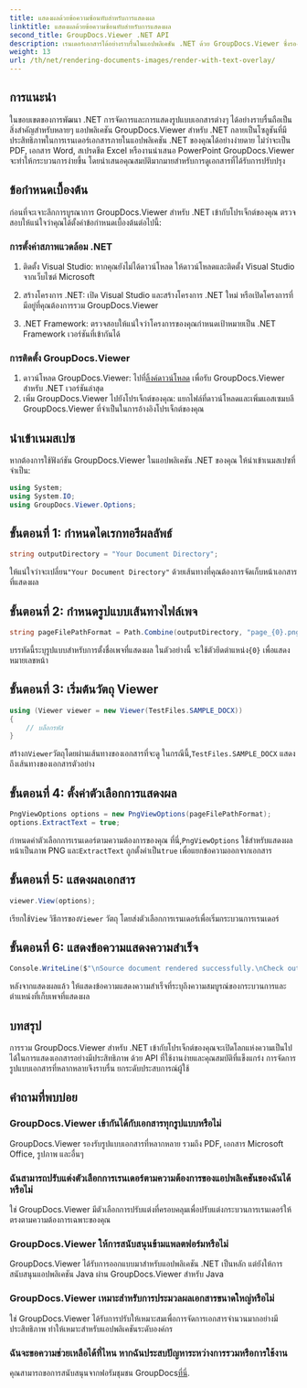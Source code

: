 ```yaml
---
title: แสดงผลด้วยข้อความซ้อนทับสำหรับการแสดงผล
linktitle: แสดงผลด้วยข้อความซ้อนทับสำหรับการแสดงผล
second_title: GroupDocs.Viewer .NET API
description: เรนเดอร์เอกสารได้อย่างราบรื่นในแอปพลิเคชัน .NET ด้วย GroupDocs.Viewer ซึ่งรองรับรูปแบบต่างๆ เพื่อประสบการณ์ผู้ใช้ที่ดียิ่งขึ้น
weight: 13
url: /th/net/rendering-documents-images/render-with-text-overlay/
---
```

## การแนะนำ
ในขอบเขตของการพัฒนา .NET การจัดการและการแสดงรูปแบบเอกสารต่างๆ ได้อย่างราบรื่นถือเป็นสิ่งสำคัญสำหรับหลายๆ แอปพลิเคชัน GroupDocs.Viewer สำหรับ .NET กลายเป็นโซลูชันที่มีประสิทธิภาพในการเรนเดอร์เอกสารภายในแอปพลิเคชัน .NET ของคุณได้อย่างง่ายดาย ไม่ว่าจะเป็น PDF, เอกสาร Word, สเปรดชีต Excel หรืองานนำเสนอ PowerPoint GroupDocs.Viewer จะทำให้กระบวนการง่ายขึ้น โดยนำเสนอคุณสมบัติมากมายสำหรับการดูเอกสารที่ได้รับการปรับปรุง
## ข้อกำหนดเบื้องต้น
ก่อนที่จะเจาะลึกการบูรณาการ GroupDocs.Viewer สำหรับ .NET เข้ากับโปรเจ็กต์ของคุณ ตรวจสอบให้แน่ใจว่าคุณได้ตั้งค่าข้อกำหนดเบื้องต้นต่อไปนี้:
### การตั้งค่าสภาพแวดล้อม .NET
1. ติดตั้ง Visual Studio: หากคุณยังไม่ได้ดาวน์โหลด ให้ดาวน์โหลดและติดตั้ง Visual Studio จากเว็บไซต์ Microsoft
   
2. สร้างโครงการ .NET: เปิด Visual Studio และสร้างโครงการ .NET ใหม่ หรือเปิดโครงการที่มีอยู่ที่คุณต้องการรวม GroupDocs.Viewer
3. .NET Framework: ตรวจสอบให้แน่ใจว่าโครงการของคุณกำหนดเป้าหมายเป็น .NET Framework เวอร์ชันที่เข้ากันได้
### การติดตั้ง GroupDocs.Viewer
1.  ดาวน์โหลด GroupDocs.Viewer: ไปที่[ลิ้งค์ดาวน์โหลด](https://releases.groupdocs.com/viewer/net/) เพื่อรับ GroupDocs.Viewer สำหรับ .NET เวอร์ชันล่าสุด
2. เพิ่ม GroupDocs.Viewer ไปยังโปรเจ็กต์ของคุณ: แยกไฟล์ที่ดาวน์โหลดและเพิ่มแอสเซมบลี GroupDocs.Viewer ที่จำเป็นในการอ้างอิงโปรเจ็กต์ของคุณ

## นำเข้าเนมสเปซ
หากต้องการใช้ฟังก์ชัน GroupDocs.Viewer ในแอปพลิเคชัน .NET ของคุณ ให้นำเข้าเนมสเปซที่จำเป็น:
```csharp
using System;
using System.IO;
using GroupDocs.Viewer.Options;
```

## ขั้นตอนที่ 1: กำหนดไดเรกทอรีผลลัพธ์
```csharp
string outputDirectory = "Your Document Directory";
```
 ให้แน่ใจว่าจะเปลี่ยน`"Your Document Directory"` ด้วยเส้นทางที่คุณต้องการจัดเก็บหน้าเอกสารที่แสดงผล
## ขั้นตอนที่ 2: กำหนดรูปแบบเส้นทางไฟล์เพจ
```csharp
string pageFilePathFormat = Path.Combine(outputDirectory, "page_{0}.png");
```
 บรรทัดนี้ระบุรูปแบบสำหรับการตั้งชื่อเพจที่แสดงผล ในตัวอย่างนี้ จะใช้ตัวยึดตำแหน่ง`{0}` เพื่อแสดงหมายเลขหน้า
## ขั้นตอนที่ 3: เริ่มต้นวัตถุ Viewer
```csharp
using (Viewer viewer = new Viewer(TestFiles.SAMPLE_DOCX))
{
    // บล็อกรหัส
}
```
 สร้างก`Viewer`วัตถุโดยผ่านเส้นทางของเอกสารที่จะดู ในกรณีนี้,`TestFiles.SAMPLE_DOCX` แสดงถึงเส้นทางของเอกสารตัวอย่าง
## ขั้นตอนที่ 4: ตั้งค่าตัวเลือกการแสดงผล
```csharp
PngViewOptions options = new PngViewOptions(pageFilePathFormat);
options.ExtractText = true;
```
 กำหนดค่าตัวเลือกการเรนเดอร์ตามความต้องการของคุณ ที่นี่,`PngViewOptions` ใช้สำหรับแสดงผลหน้าเป็นภาพ PNG และ`ExtractText` ถูกตั้งค่าเป็น`true` เพื่อแยกข้อความออกจากเอกสาร
## ขั้นตอนที่ 5: แสดงผลเอกสาร
```csharp
viewer.View(options);
```
 เรียกใช้`View` วิธีการของ`Viewer` วัตถุ โดยส่งตัวเลือกการเรนเดอร์เพื่อเริ่มกระบวนการเรนเดอร์
## ขั้นตอนที่ 6: แสดงข้อความแสดงความสำเร็จ
```csharp
Console.WriteLine($"\nSource document rendered successfully.\nCheck output in {outputDirectory}.");
```
หลังจากแสดงผลแล้ว ให้แสดงข้อความแสดงความสำเร็จที่ระบุถึงความสมบูรณ์ของกระบวนการและตำแหน่งที่เก็บเพจที่แสดงผล

## บทสรุป
การรวม GroupDocs.Viewer สำหรับ .NET เข้ากับโปรเจ็กต์ของคุณจะเปิดโลกแห่งความเป็นไปได้ในการแสดงเอกสารอย่างมีประสิทธิภาพ ด้วย API ที่ใช้งานง่ายและคุณสมบัติที่แข็งแกร่ง การจัดการรูปแบบเอกสารที่หลากหลายจึงราบรื่น ยกระดับประสบการณ์ผู้ใช้
## คำถามที่พบบ่อย
### GroupDocs.Viewer เข้ากันได้กับเอกสารทุกรูปแบบหรือไม่
GroupDocs.Viewer รองรับรูปแบบเอกสารที่หลากหลาย รวมถึง PDF, เอกสาร Microsoft Office, รูปภาพ และอื่นๆ
### ฉันสามารถปรับแต่งตัวเลือกการเรนเดอร์ตามความต้องการของแอปพลิเคชันของฉันได้หรือไม่
ใช่ GroupDocs.Viewer มีตัวเลือกการปรับแต่งที่ครอบคลุมเพื่อปรับแต่งกระบวนการเรนเดอร์ให้ตรงตามความต้องการเฉพาะของคุณ
### GroupDocs.Viewer ให้การสนับสนุนข้ามแพลตฟอร์มหรือไม่
GroupDocs.Viewer ได้รับการออกแบบมาสำหรับแอปพลิเคชัน .NET เป็นหลัก แต่ยังให้การสนับสนุนแอปพลิเคชัน Java ผ่าน GroupDocs.Viewer สำหรับ Java
### GroupDocs.Viewer เหมาะสำหรับการประมวลผลเอกสารขนาดใหญ่หรือไม่
ใช่ GroupDocs.Viewer ได้รับการปรับให้เหมาะสมเพื่อการจัดการเอกสารจำนวนมากอย่างมีประสิทธิภาพ ทำให้เหมาะสำหรับแอปพลิเคชันระดับองค์กร
### ฉันจะขอความช่วยเหลือได้ที่ไหน หากฉันประสบปัญหาระหว่างการรวมหรือการใช้งาน
 คุณสามารถขอการสนับสนุนจากฟอรัมชุมชน GroupDocs[ที่นี่](https://forum.groupdocs.com/c/viewer/9).